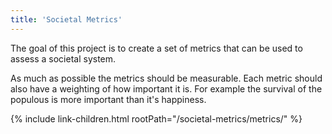 ```yaml
---
title: 'Societal Metrics'
---
```


The goal of this project is to create a set of metrics that can be used to assess a societal system.

As much as possible the metrics should be measurable. Each metric should also have a weighting of how important it is. For example the survival of the populous is more important than it's happiness.

{% include link-children.html rootPath="/societal-metrics/metrics/" %}
